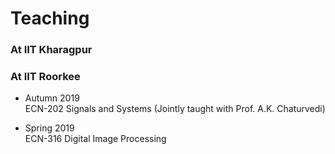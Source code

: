 # Teaching
### At IIT Kharagpur

### At IIT Roorkee
* Autumn 2019<br/>
  ECN-202 Signals and Systems (Jointly taught with Prof. A.K. Chaturvedi)

* Spring 2019<br/>
  ECN-316 Digital Image Processing

